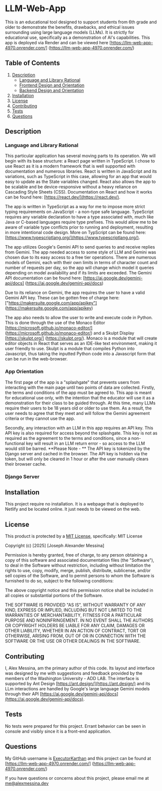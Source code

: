 # LLM-Web-App
This is an educational tool designed to support students from 6th grade and older to demonstrate the benefits, drawbacks, and ethical issues surrounding using large language models (LLMs). It is strictly for educational use, specifically as a demonstration of AI's capabilities. This app is deployed via Render and can be viewed here [https://llm-web-app-4970.onrender.com/] (https://llm-web-app-4970.onrender.com/)

## Table of Contents
1. [Description](#description)
    - [Language and Library Rational](#language-and-library-rational)
    - [Frontend Design and Orientation](#app-orientation)
    - [Backend Design and Orientation](#django-server)
2. [Installation](#installation)
5. [License](#license)
6. [Contributing](#contributing)
7. [Tests](#tests)
8. [Questions](#questions)

## Description
### Language and Library Rational
This particular application has several moving parts to its operation. We will begin with its base structure: a React page written in TypeScript. I chose to use React as it is a modern framework that is well supported with documentation and numerous libraries. React is written in JavaScript and its variations, such as TypeScript in this case, allowing for an app that would easy to update as the State variables changed. React also allows the app to be scalable and be device-responsive without a heavy reliance on Cascading Style Sheets (CSS). Documentation on React and how it works can be found here: [https://react.dev/](https://react.dev/).

The app is written in TypeScript as a way for me to impose more strict typing requirements on JavaScript - a non-type safe language. TypeScript requires any variable declaration to have a type associated with, much like Java or C-based languages require type prefixes. This would allow me to be aware of variable type conflicts prior to running and deployment, resulting in more intentional code design. More on TypScript can be found here: [https://www.typescriptlang.org/](https://www.typescriptlang.org/).

The app utilizes Google's Gemini API to send queries to and receive replies from Gemini. The app needed access to some style of LLM and Gemini was chosen due to its easy access to a free tier operations. There are numerous models of Gemini, each with their own limits in terms of character count and number of requests per day, so the app will change which model it queries depending on model availability and if its limits are exceeded. The Gemini API documentation can be found here: [https://ai.google.dev/gemini-api/docs] (https://ai.google.dev/gemini-api/docs)

 Due to its reliance on Gemini, the app requires the user to have a valid Gemini API key. These can be gotten free of charge here: ["https://makersuite.google.com/app/apikey"] (https://makersuite.google.com/app/apikey)  

 The app also needs to allow the user to write and execute code in Python. This is done through the use of the Monaco Editor [https://microsoft.github.io/monaco-editor/] (https://microsoft.github.io/monaco-editor/) and a Skulpt Display [https://skulpt.org/] (https://skulpt.org/). Monaco is a module that will create editor objects in React that serves as an IDE-like text environment, making it user friendly to use. Skulpt is a module that compiles Python into Javascript, thus taking the inputted Python code into a Javascript form that can be run in the web-browser. 

### App Orientation
The first page of the app is a "splashgate" that prevents users from interacting with the main page until two points of data are collected. Firstly, the terms and conditions of the app must be agreed to. This app is meant for educational use only, with the intention that the educator will use it as a demonstration for their class to be guided through. At this time, many LLMs require their users to be 18 years old or older to use them. As a result, the user needs to agree that they meet and will follow the Gemini agreement criteria or they cannot use the app.

Secondly, any interaction with an LLM in this app requires an API key. This API key is also required for access beyond the splashgate. This key is not as required as the agreement to the terms and conditions, since a non-functional key will result in an LLM return error - so access to the LLM would still be barred. **Please Note - ** The API key is tokenized by the Django server and cached in the browser. The API key is hidden via the token, but will only be cleared in 1 hour or after the user manually clears their browser cache.

### Django Server





## Installation
This project require no installation. It is a webpage that is deployed to Netlify and be located online. It just needs to be viewed on the web.

## License
This product is protected by a [MIT License](http://choosealicense.com/licenses/mit), specifically:
MIT License

Copyright (c) [2025] [Joseph Alexander Messina]

Permission is hereby granted, free of charge, to any person obtaining a copy
of this software and associated documentation files (the "Software"), to deal
in the Software without restriction, including without limitation the rights
to use, copy, modify, merge, publish, distribute, sublicense, and/or sell
copies of the Software, and to permit persons to whom the Software is
furnished to do so, subject to the following conditions:

The above copyright notice and this permission notice shall be included in all
copies or substantial portions of the Software.

THE SOFTWARE IS PROVIDED "AS IS", WITHOUT WARRANTY OF ANY KIND, EXPRESS OR
IMPLIED, INCLUDING BUT NOT LIMITED TO THE WARRANTIES OF MERCHANTABILITY,
FITNESS FOR A PARTICULAR PURPOSE AND NONINFRINGEMENT. IN NO EVENT SHALL THE
AUTHORS OR COPYRIGHT HOLDERS BE LIABLE FOR ANY CLAIM, DAMAGES OR OTHER
LIABILITY, WHETHER IN AN ACTION OF CONTRACT, TORT OR OTHERWISE, ARISING FROM,
OUT OF OR IN CONNECTION WITH THE SOFTWARE OR THE USE OR OTHER DEALINGS IN THE
SOFTWARE.

## Contributing
I, Alex Messina, am the primary author of this code. Its layout and interface was designed by me with suggestions and feedback provided by the members of the Washington University - ADD LAB. The interface is supported by Ant Design [https://ant.design/](https://ant.design/) and its LLm interactions are handled by Google's large language Gemini models through their API [https://ai.google.dev/gemini-api/docs](https://ai.google.dev/gemini-api/docs). 
 

## Tests
No tests were prepared for this project. Errant behavior can be seen in console and visibly since it is a front-end application.

## Questions
My GitHub username is [ExecutorKarthan](https://github.com/ExecutorKarthan) and this project can be found at [https://llm-web-app-4970.onrender.com/] (https://llm-web-app-4970.onrender.com/)

If you have questions or concerns about this project, please email me at me@alexmessina.dev